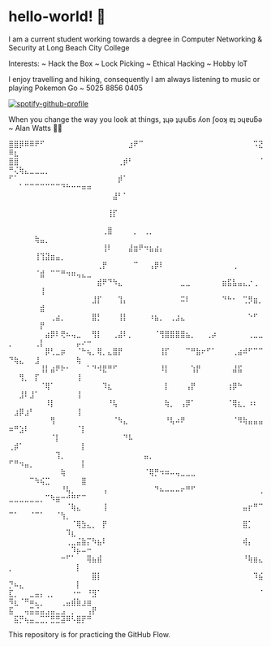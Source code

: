 # hello-world! :vulcan_salute:

I am a current student working towards a degree in Computer Networking & Security at Long Beach City College

Interests:
~ Hack the Box
~ Lock Picking
~ Ethical Hacking
~ Hobby IoT

I enjoy travelling and hiking, consequently I am always listening to music or playing Pokemon Go ~ 5025 8856 0405

[![spotify-github-profile](https://spotify-github-profile.vercel.app/api/view?uid=1266132630&cover_image=true&theme=default&show_offline=false&background_color=121212&interchange=false)](https://github.com/kittinan/spotify-github-profile)
 
When you change the way you look at things, ʇɥǝ ʇɥıuƃs ʎon ʃooʞ ɐʇ ɔɥɐuƃǝ ~ Alan Watts :bowing_woman:

⣿⣿⡿⠿⠿⠟⠋⠀⠀⠀⠀⠀⠀⠀⠀⠀⠀⠀⠀⠀⠀⠀⠀⣰⠟⠉⠀⠀⠀⠀⠀⠀⠀⠀⠀⠀⠀⠀⠀⠀⠀⠀⠀⠀⠀⠀⠀⠩⣝⠿⣆⠀⠀⠀⠀⠀⠀⠀⠀⠀⠀⠀⠀⠀⠀
⣿⣿⠀⠀⠀⠀⠀⠀⠀⠀⠀⠀⠀⠀⠀⠀⠀⠀⠀⠀⠀⢀⡾⠃⠀⠀⠀⠀⠀⠀⠀⠀⠀⠀⠀⠀⠀⠀⠀⠀⠀⠀⠀⠀⠀⠀⠀⠀⠈⠛⢌⢷⣄⣀⣀⣀⡀⠀⠀⠀⠀⠀⠀⠀⠀
⠋⠁⠀⠀⠀⠀⠀⠀⠀⠀⠀⠀⠀⠀⠀⠀⠀⠀⠀⠀⠀⡾⠁⠀⠀⠀⠀⠀⠀⠀⠀⠀⠀⠀⠀⠀⠀⠀⠀⠀⠀⠀⠀⠀⠀⠀⠀⠀⠀⠀⠀⠁⠉⠉⠉⠉⠉⠉⠉⠙⠓⠒⠒⠶⠶
⠀⠀⠀⠀⠀⠀⠀⠀⠀⠀⠀⠀⠀⠀⠀⠀⠀⠀⠀⠀⣼⠃⠁⠀⠀⠀⠀⠀⠀⠀⠀⠀⠀⠀⠀⠀⠀⠀⠀⠀⠀⠀⠀⠀⠀⠀⠀⠀⠀⠀⠀⠀⠀⠀⠀⠀⠀⠀⠀⠀⠀⠀⠀⠀⠀
⠀⠀⠀⠀⠀⠀⠀⠀⠀⠀⠀⠀⠀⠀⠀⠀⠀⠀⠀⢸⡏⠀⠀⠀⠀⠀⠀⠀⠀⠀⠀⠀⠀⠀⠀⠀⠀⠀⠀⠀⠀⠀⠀⠀⠀⠀⠀⠀⠀⠀⠀⠀⠀⠀⠀⠀⠀⠀⠀⠀⠀⠀⠀⠀⠀
⠀⠀⠀⠀⠀⠀⠀⠀⠀⠀⠀⠀⠀⠀⠀⠀⠀⠀⢀⣿⠀⠀⠀⠀⡀⠀⢀⡀⠀⠀⠀⠀⠀⠀⠀⠀⠀⠀⠀⠀⠀⠀⠀⠀⠀⠀⠀⠀⠀⠀⠀⠀⠀⠀⢷⣤⡀⠀⠀⠀⠀⠀⠀⠀⠀
⠀⠀⠀⠀⠀⠀⠀⠀⠀⠀⠀⠀⠀⠀⠀⠀⠀⠀⢸⠇⠀⠀⠀⣼⣶⠟⠲⣦⣴⡄⠀⠀⠀⠀⠀⠀⠀⠀⠀⠀⠀⠀⠀⠀⠀⠀⠀⠀⠀⠀⠀⠀⠀⠀⢸⢹⣽⣶⣤⡀⠀⠀⠀⠀⠀
⠀⠀⠀⠀⠀⠀⠀⠀⠀⠀⠀⠀⠀⠀⠀⠀⠀⢀⡟⠀⠀⠀⠀⠀⠉⠀⠀⢠⡿⠇⠀⠀⠀⠀⠀⠀⠀⠀⠀⠀⠀⠀⠀⢀⠀⠀⠀⠀⠀⠀⠀⠀⠀⠀⠈⣾⠀⠉⠉⠛⠲⠶⢤⣄⣀
⠀⠀⠀⠀⠀⠀⠀⠀⠀⠀⠀⠀⠀⠀⠀⠀⠀⣾⠟⠙⠳⣄⠀⠀⠀⠀⠀⠀⠀⠀⠀⠀⠀⣀⣀⠀⠀⠀⠀⠀⠀⣶⣯⣧⣤⣄⡐⢀⠀⠀⠀⠀⠀⠀⠀⢸⠀⠀⠀⠀⠀⠀⠀⠀⠀
⠀⠀⠀⠀⠀⠀⠀⠀⠀⠀⠀⠀⠀⠀⠀⠀⣸⡏⠀⠀⠀⢹⡄⠀⠀⠀⠀⠀⠀⠀⠀⠀⠀⠭⠇⠀⠀⠀⠀⠀⠀⠙⠓⠂⠀⢉⡻⣶⡀⠀⠀⠀⠀⠀⠀⣾⠀⠀⠀⠀⠀⠀⠀⠀⠀
⠀⠀⠀⠀⠀⠀⠀⠀⢀⣴⡀⠀⠀⠀⠀⠀⣿⡃⠀⠀⠀⢸⡇⠀⠀⠀⠀⠰⣦⡀⠀⢀⣰⣄⠀⠀⠀⠀⠀⠀⠀⠀⠀⠀⠀⠀⠑⠋⠀⠀⠀⠀⠀⠀⠀⡟⠀⠀⠀⠀⠀⠀⠀⠀⠀
⠀⠀⠀⠀⠀⠀⠀⣴⡿⠇⢟⠦⢤⣀⠀⠀⢻⡇⠀⠀⢀⣼⠇⡀⠀⠀⠀⠀⠈⢻⣿⣿⣿⣿⣦⡀⠀⠀⢀⡴⠀⠀⠀⠀⠀⠀⢀⣀⣀⡀⠀⠀⠀⠀⢀⡇⠀⠀⠀⠀⠀⠀⡤⠔⠒
⠀⠀⠀⠀⠀⠀⠀⡿⢃⣀⡶⠀⠀⠈⠓⢦⡀⢿⡀⣄⣿⡟⠀⠀⠀⠀⠀⠀⠀⢸⡏⠀⠀⠀⠉⠛⣷⠖⠋⠁⠀⠀⠀⢀⣴⠾⠋⠉⠉⠙⢷⣄⠀⠀⣸⠀⠀⠀⠀⠀⠀⠀⢷⠀⠀
⠀⠀⠀⠀⠀⠀⢸⡇⣴⠟⠗⠂⠀⠀⠀⠁⠙⠺⣟⠛⠋⠀⠀⠀⠀⠀⠀⠀⠀⠸⡇⠀⠀⠀⠀⢱⡟⠀⠀⠀⠀⠀⠀⣼⣯⠀⠀⠀⠀⠀⠀⢻⡀⠀⡏⠀⠀⠀⠀⠀⠀⠀⢸⠀⠀
⠀⠀⠀⠀⠀⠀⠈⢿⠁⠀⠀⠀⠀⠀⠀⠀⠀⠀⠹⣆⠀⠀⠀⠀⠀⠀⠀⠀⠀⠀⡇⠀⠀⠀⢠⡟⠀⠀⠀⠀⠀⠀⢰⡿⠓⠀⠀⠀⠀⠀⠀⣸⠇⣸⠁⠀⠀⠀⠀⠀⠀⠀⢸⠀⠀
⠀⠀⠀⠀⠀⠀⠀⠸⡇⠀⠀⠀⠀⠀⠀⠀⠀⠀⠀⠘⢧⠀⠀⠀⠀⠀⠀⠀⠀⠀⢷⡀⠀⢠⡿⠁⠀⠀⠀⠀⠀⠀⠈⢿⣆⡀⠰⠆⠀⠀⣰⡿⣰⠃⠀⠀⠀⠀⠀⠀⠀⠀⢸⠀⠀
⠀⠀⠀⠀⠀⠀⠀⠀⢻⠀⠀⠀⠀⠀⠀⠀⠀⠀⠀⠀⠈⠳⣄⠀⠀⠀⠀⠀⠀⠀⠘⢧⠴⠟⠀⠀⠀⠀⠀⠀⠀⠀⠀⠈⠻⢷⣤⣤⣤⠶⠛⣱⠇⠀⠀⠀⠀⠀⠀⠀⠀⠀⠈⡇⠀
⠀⠀⠀⠀⠀⠀⠀⠀⠈⡇⠀⠀⠀⠀⠀⠀⠀⠀⠀⠀⠀⠀⠙⠧⠀⠀⠀⠀⠀⠀⠀⠀⠀⠀⠀⠀⠀⠀⠀⠀⠀⠀⠀⠀⠀⠀⠀⠀⠀⢀⡾⠁⠀⠀⠀⠀⠀⠀⠀⠀⠀⠀⠀⡇⠀
⠀⠀⠀⠀⠀⠀⠀⠀⠀⢹⡀⠀⠀⠀⠀⠀⠀⠀⠀⠀⠀⠀⠀⠀⠀⠀⣤⡀⠀⠀⠀⠀⠀⠀⠀⠀⠀⠀⠀⠀⠀⠀⠀⠀⠀⠀⠀⠀⠀⠋⠛⠲⣤⡀⠀⠀⠀⠀⠀⠀⠀⠀⠀⡇⠀
⠀⠀⠀⠀⠀⠀⠀⠀⠀⠀⢷⠀⠀⠀⠀⠀⠀⠀⠀⠀⠀⠀⠀⠀⠀⠀⠈⢿⡛⠲⠶⠤⢤⣀⣀⣀⠀⠀⠀⠀⠀⠀⠀⠀⠀⠀⠀⠀⠀⠀⠀⠀⠀⠉⠳⢮⣉⠀⠀⠀⠀⠀⠀⣿⠀
⠀⠀⠀⠀⠀⠀⠀⠀⠀⠀⠘⢧⡀⠀⠀⠀⠀⠀⢠⠀⠀⠀⠀⠀⠀⠀⠀⠀⠙⠦⠤⠤⠤⠖⠛⠋⠀⠀⠀⠀⠀⠀⠀⠀⠀⠀⠀⠀⢀⣀⣀⣀⣀⣀⣀⡀⠉⠳⣶⠒⠚⠛⠋⠉⠀
⠀⠀⠀⠀⠀⠀⠀⠀⠀⠀⠀⠈⢷⣄⠀⠀⠀⠀⢸⠀⠀⠀⠀⠀⠀⠀⠀⠀⠀⠀⠀⠀⠀⠀⠀⠀⠀⠀⠀⠀⠀⠀⠀⠀⠀⣤⡖⠛⠉⠉⠁⠀⠀⠈⠉⠁⠀⠀⠈⢳⡀⠀⠀⠀⠀
⠀⠀⠀⠀⠀⠀⠀⠀⠀⠀⠀⠀⠈⢿⣳⣄⡀⠀⡟⠀⠀⠀⠀⠀⠀⠀⠀⠀⠀⠀⠀⠀⠀⠀⠀⠀⠀⠀⠀⠀⠀⠀⠀⠀⠀⣿⡁⠀⠀⠀⠀⠀⠀⠀⠀⠀⠀⠀⠀⠀⠹⣆⠀⠀⠀
⠀⠀⠀⠀⠀⠀⠀⠀⠀⠀⠀⢀⣀⣬⣷⡍⠳⣦⠇⠀⠀⠀⠀⠀⠀⠀⠀⠀⠀⠀⠀⠀⠀⠀⠀⠀⠀⠀⠀⠀⠀⠀⠀⠀⠀⢾⡄⠀⠀⠀⠀⠀⠀⠀⠀⠀⠀⠀⠀⠀⠀⠹⡦⠤⠒
⠀⠀⠀⠀⠀⠀⠀⠀⠀⠀⠒⠋⠁⠀⠀⢿⣦⣾⠀⠀⠀⠀⠀⠀⠀⠀⠀⠀⠀⠀⠀⠀⠀⠀⠀⠀⠀⠀⠀⠀⠀⠀⠀⠀⠀⠘⢷⣶⣄⡀⠀⠀⠀⠀⠀⠀⠀⠀⠀⠀⠀⠀⡇⠀⠀
⠀⠀⠀⠀⠀⠀⠀⠀⠀⠀⠀⠀⠀⠀⠀⠀⣿⡇⠀⠀⠀⠀⠀⠀⠀⠀⠀⠀⠀⠀⠀⠀⠀⠀⠀⠀⠀⠀⠀⠀⠀⠀⠀⠀⠀⠀⠀⠹⣮⡙⠦⣄⠀⠀⠀⠀⠀⠀⠀⠀⠀⠀⡇⠀⠀
⣏⡀⠀⠀⣀⣤⡄⢀⡀⠀⠀⠀⠐⠒⠀⠘⣻⠁⠀⠀⠀⠀⠀⠀⠀⠀⠀⠀⠀⠀⠀⠀⠀⠀⠀⠀⠀⠀⠀⠀⠀⠀⠀⠀⠀⠀⠀⠀⠈⠻⣆⠈⠛⠶⣄⡀⠀⠀⠀⢀⣤⣾⣷⣰⣶
⣯⠀⠀⢤⣭⣬⣤⣠⣤⣀⣠⠀⡀⠀⠀⢠⡟⠀⠀⠀⠀⠀⠀⠀⠀⠀⠀⠀⠀⠀⠀⠀⠀⠀⠀⠀⠀⠀⠀⠀⠀⠀⠀⠀⠀⠀⠀⠀⠀⠀⣯⡛⢦⣤⣀⣉⡉⣛⣛⣽⠿⠣⣿⡟⠛

This repository is for practicing the GitHub Flow.

